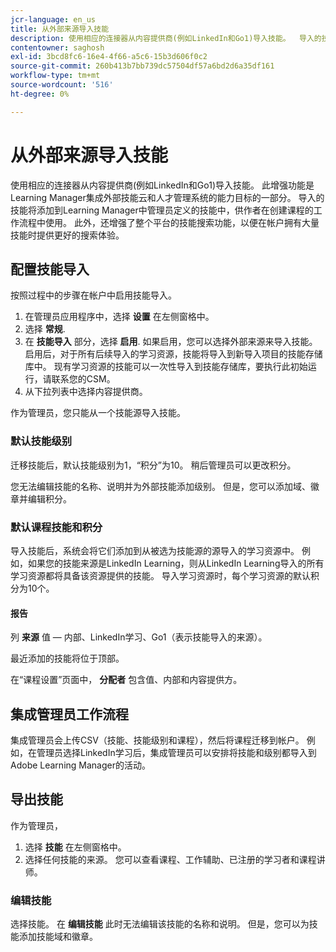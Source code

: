 ```yaml
---
jcr-language: en_us
title: 从外部来源导入技能
description: 使用相应的连接器从内容提供商(例如LinkedIn和Go1)导入技能。  导入的技能将添加到Learning Manager中管理员定义的技能中，供作者在创建课程的工作流程中使用。
contentowner: saghosh
exl-id: 3bcd8fc6-16e4-4f66-a5c6-15b3d606f0c2
source-git-commit: 260b413b7bb739dc57504df57a6bd2d6a35df161
workflow-type: tm+mt
source-wordcount: '516'
ht-degree: 0%

---
```


# 从外部来源导入技能

使用相应的连接器从内容提供商(例如LinkedIn和Go1)导入技能。 此增强功能是Learning Manager集成外部技能云和人才管理系统的能力目标的一部分。 导入的技能将添加到Learning Manager中管理员定义的技能中，供作者在创建课程的工作流程中使用。 此外，还增强了整个平台的技能搜索功能，以便在帐户拥有大量技能时提供更好的搜索体验。

## 配置技能导入

按照过程中的步骤在帐户中启用技能导入。

1. 在管理员应用程序中，选择 **设置** 在左侧窗格中。
1. 选择 **常规**.
1. 在 **技能导入** 部分，选择 **启用**. 如果启用，您可以选择外部来源来导入技能。 启用后，对于所有后续导入的学习资源，技能将导入到新导入项目的技能存储库中。 现有学习资源的技能可以一次性导入到技能存储库，要执行此初始运行，请联系您的CSM。
1. 从下拉列表中选择内容提供商。

作为管理员，您只能从一个技能源导入技能。

### 默认技能级别

迁移技能后，默认技能级别为1，“积分”为10。 稍后管理员可以更改积分。

您无法编辑技能的名称、说明并为外部技能添加级别。 但是，您可以添加域、徽章并编辑积分。

### 默认课程技能和积分

导入技能后，系统会将它们添加到从被选为技能源的源导入的学习资源中。 例如，如果您的技能来源是LinkedIn Learning，则从LinkedIn Learning导入的所有学习资源都将具备该资源提供的技能。 导入学习资源时，每个学习资源的默认积分为10个。

#### 报告

列 **来源** 值 — 内部、LinkedIn学习、Go1（表示技能导入的来源）。

最近添加的技能将位于顶部。

在“课程设置”页面中， **分配者** 包含值、内部和内容提供方。


## 集成管理员工作流程

集成管理员会上传CSV（技能、技能级别和课程），然后将课程迁移到帐户。 例如，在管理员选择LinkedIn学习后，集成管理员可以安排将技能和级别都导入到Adobe Learning Manager的活动。

## 导出技能

作为管理员，

1. 选择 **技能** 在左侧窗格中。
1. 选择任何技能的来源。 您可以查看课程、工作辅助、已注册的学习者和课程讲师。

### 编辑技能

选择技能。 在 **编辑技能** 此时无法编辑该技能的名称和说明。 但是，您可以为技能添加技能域和徽章。
